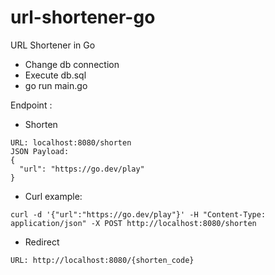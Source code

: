 # url-shortener-go
URL Shortener in Go

- Change db connection
- Execute db.sql
- go run main.go

Endpoint :
- Shorten
```
URL: localhost:8080/shorten
JSON Payload:
{
  "url": "https://go.dev/play"
}
```

- Curl example:
```
curl -d '{"url":"https://go.dev/play"}' -H "Content-Type: application/json" -X POST http://localhost:8080/shorten
```

- Redirect
```
URL: http://localhost:8080/{shorten_code}
```
